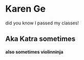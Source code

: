 # Karen Ge
did you know I passed my classes!
## Aka Katra sometimes
#### also sometimes violinninja
